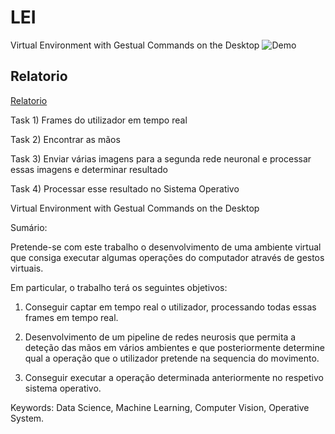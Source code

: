 # LEI
Virtual Environment with Gestual Commands on the Desktop
![Demo](https://github.com/GuilhermeViveiros/LEI/blob/master/demo.gif)

## Relatorio
[Relatorio](https://www.overleaf.com/8817112827nkrhbydjqgyf)


Task 1) Frames do utilizador em tempo real

Task 2) Encontrar as mãos

Task 3) Enviar várias imagens para a segunda rede neuronal e processar essas imagens e determinar resultado

Task 4) Processar esse resultado no Sistema Operativo



Virtual Environment with Gestual Commands on the Desktop

Sumário:
	
Pretende-se com este trabalho o desenvolvimento de uma ambiente virtual que consiga executar algumas operações do computador através de gestos virtuais.


Em particular, o trabalho terá os seguintes
objetivos: 

1) Conseguir captar em tempo real o utilizador, processando todas essas frames em tempo real.

2) Desenvolvimento de um pipeline de redes neurosis que permita a deteção das mãos em vários ambientes e que posteriormente determine qual a operação que o utilizador pretende na sequencia do movimento.

4) Conseguir executar a operação determinada anteriormente no respetivo sistema operativo.

Keywords: Data Science, Machine Learning, Computer Vision, Operative System.
